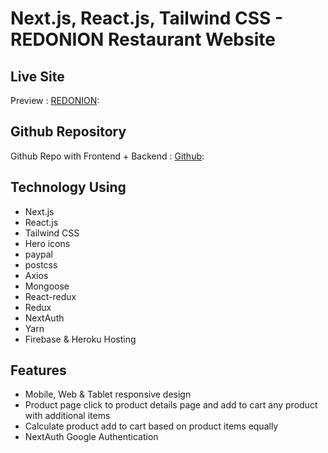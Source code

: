 # Next.js, React.js, Tailwind CSS - REDONION Restaurant Website

## Live Site

Preview : [REDONION]():

## Github Repository

Github Repo with Frontend + Backend : [Github](https://github.com/tanvir-shakil/next-redonion):

## Technology Using

- Next.js
- React.js
- Tailwind CSS
- Hero icons
- paypal
- postcss
- Axios
- Mongoose
- React-redux
- Redux
- NextAuth
- Yarn
- Firebase & Heroku Hosting

## Features

- Mobile, Web & Tablet responsive design
- Product page click to product details page and add to cart any product
  with additional items
- Calculate product add to cart based on product items equally
- NextAuth Google Authentication

